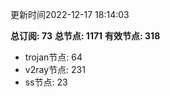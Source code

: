 更新时间2022-12-17 18:14:03

**总订阅: 73**
**总节点: 1171**
**有效节点: 318**
- trojan节点: 64
- v2ray节点: 231
- ss节点: 23
